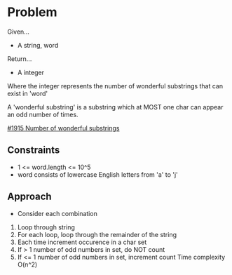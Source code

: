 
# Problem
Given...
- A string, word

Return...
- A integer

Where the integer represents the number of wonderful substrings that can exist
in 'word'

A 'wonderful substring' is a substring which at MOST one char can appear an odd
number of times.

[\#1915 Number of wonderful substrings](https://leetcode.com/problems/number-of-wonderful-substrings/description/)

## Constraints
- 1 <= word.length <= 10^5
- word consists of lowercase English letters from 'a' to 'j'

## Approach
- Consider each combination
1. Loop through string
2. For each loop, loop through the remainder of the string
3. Each time increment occurence in a char set
4. If > 1 number of odd numbers in set, do NOT count
5. If <= 1 number of odd numbers in set, increment count
Time complexity O(n^2)
